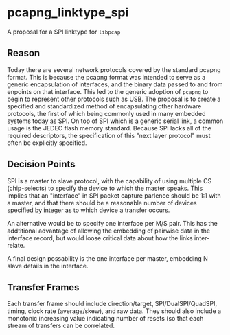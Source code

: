 # pcapng_linktype_spi

A proposal for a SPI linktype for `libpcap`

## Reason

Today there are several network protocols covered by the standard pcapng format.  This is because the pcapng format was intended to serve as a generic encapsulation of interfaces, and the binary data passed to and from enpoints on that interface.  This led to the generic adoption of `pcapng` to begin to represent other protocols such as USB.  The proposal is to create a specified and standardized method of encapsulating other hardware protocols, the first of which being commonly used in many embedded systems today as SPI.  On top of SPI which is a generic serial link, a common usage is the JEDEC flash memory standard.  Because SPI lacks all of the required descriptors, the specification of this "next layer protocol" must often be explicitly specified.

## Decision Points

SPI is a master to slave protocol, with the capability of using multiple CS (chip-selects) to specify the device to which the master speaks.  This implies that an "interface" in SPI packet capture parlence should be 1:1 with a master, and that there should be a reasonable number of devices specified by integer as to which device a transfer occurs.

An alternative would be to specify one interface per M/S pair.  This has the addtitional advantage of allowing the embedding of pairwise data in the interface record, but would loose critical data about how the links inter-relate.

A final design possability is the one interface per master, embedding N slave details in the interface.

## Transfer Frames

Each transfer frame should include direction/target, SPI/DualSPI/QuadSPI, timing, clock rate (average/skew), and raw data.  They should also include a monotonic increasing value indicating number of resets (so that each stream of transfers can be correlated.
